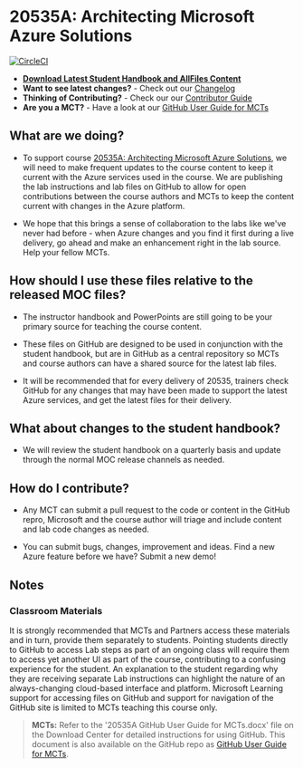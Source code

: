 # 20535A: Architecting Microsoft Azure Solutions

[![CircleCI](https://circleci.com/gh/MicrosoftLearning/20535-ArchitectingMicrosoftAzureSolutions/tree/master.svg?style=svg)](https://circleci.com/gh/MicrosoftLearning/20535-ArchitectingMicrosoftAzureSolutions/tree/master)

- **[Download Latest Student Handbook and AllFiles Content](https://github.com/MicrosoftLearning/20535-ArchitectingMicrosoftAzureSolutions/releases/latest)**
- **Want to see latest changes?** - Check out our [Changelog](changelog.md)
- **Thinking of Contributing?** - Check our our [Contributor Guide](.guides/contributor_guide.md)
- **Are you a MCT?** - Have a look at our [GitHub User Guide for MCTs](.guides/mct_guide.md)

## What are we doing?

- To support course [20535A: Architecting Microsoft Azure Solutions](https://www.microsoft.com/learning/en-us/course.aspx?ID=20535A), we will need to make frequent updates to the course content to keep it current with the Azure services used in the course.  We are publishing the lab instructions and lab files on GitHub to allow for open contributions between the course authors and MCTs to keep the content current with changes in the Azure platform.

- We hope that this brings a sense of collaboration to the labs like we've never had before - when Azure changes and you find it first during a live delivery, go ahead and make an enhancement right in the lab source.  Help your fellow MCTs.

## How should I use these files relative to the released MOC files?

- The instructor handbook and PowerPoints are still going to be your primary source for teaching the course content.

- These files on GitHub are designed to be used in conjunction with the student handbook, but are in GitHub as a central repository so MCTs and course authors can have a shared source for the latest lab files.

- It will be recommended that for every delivery of 20535, trainers check GitHub for any changes that may have been made to support the latest Azure services, and get the latest files for their delivery.

## What about changes to the student handbook?

- We will review the student handbook on a quarterly basis and update through the normal MOC release channels as needed.

## How do I contribute?

- Any MCT can submit a pull request to the code or content in the GitHub repro, Microsoft and the course author will triage and include content and lab code changes as needed.

- You can submit bugs, changes, improvement and ideas.  Find a new Azure feature before we have?  Submit a new demo!

## Notes

### Classroom Materials

It is strongly recommended that MCTs and Partners access these materials and in turn, provide them separately to students.  Pointing students directly to GitHub to access Lab steps as part of an ongoing class will require them to access yet another UI as part of the course, contributing to a confusing experience for the student. An explanation to the student regarding why they are receiving separate Lab instructions can highlight the nature of an always-changing cloud-based interface and platform. Microsoft Learning support for accessing files on GitHub and support for navigation of the GitHub site is limited to MCTs teaching this course only.

> **MCTs:** Refer to the '20535A GitHub User Guide for MCTs.docx' file on the Download Center for detailed instructions for using GitHub. This document is also available on the GitHub repo as [GitHub User Guide for MCTs](.guides/mct_guide.md).
